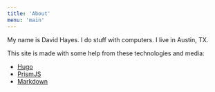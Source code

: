 ```yaml
---
title: 'About'
menu: 'main'
---
```


My name is David Hayes. I do stuff with computers. I live in Austin, TX.

This site is made with some help from these technologies and media:

* [Hugo][hugo]
* [PrismJS][prism]
* [Markdown][markdown]

[hugo]: https://gohugo.io
[prism]: http://prismjs.com/
[markdown]: https://daringfireball.net/projects/markdown/
